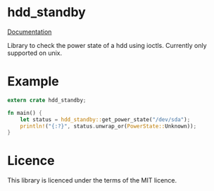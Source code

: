 # hdd_standby

[Documentation](https://klemens.github.io/hdd_standby-rs/hdd_standby/)

Library to check the power state of a hdd using ioctls. Currently only
supported on unix.

# Example

```rust
extern crate hdd_standby;

fn main() {
    let status = hdd_standby::get_power_state("/dev/sda");
    println!("{:?}", status.unwrap_or(PowerState::Unknown));
}
```

# Licence

This library is licenced under the terms of the MIT licence.
